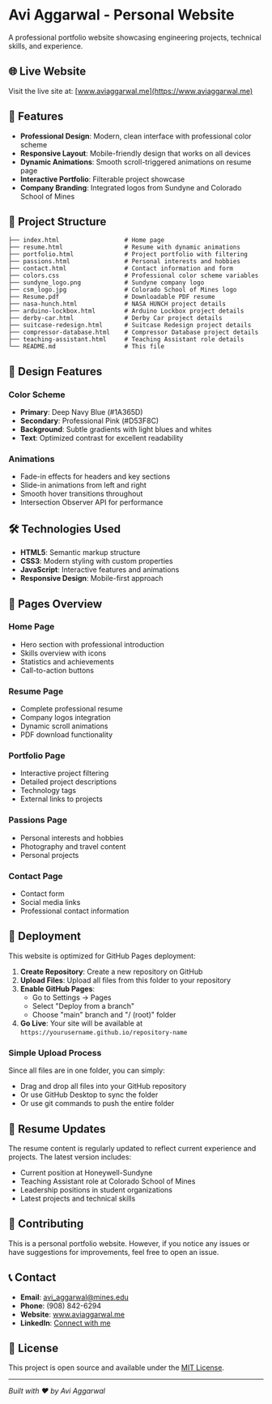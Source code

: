 # Avi Aggarwal - Personal Website

A professional portfolio website showcasing engineering projects, technical skills, and experience.

## 🌐 Live Website
Visit the live site at: [www.aviaggarwal.me](https://www.aviaggarwal.me)

## 🚀 Features

- **Professional Design**: Modern, clean interface with professional color scheme
- **Responsive Layout**: Mobile-friendly design that works on all devices
- **Dynamic Animations**: Smooth scroll-triggered animations on resume page
- **Interactive Portfolio**: Filterable project showcase
- **Company Branding**: Integrated logos from Sundyne and Colorado School of Mines

## 📁 Project Structure

```
├── index.html                  # Home page
├── resume.html                 # Resume with dynamic animations
├── portfolio.html              # Project portfolio with filtering
├── passions.html               # Personal interests and hobbies
├── contact.html                # Contact information and form
├── colors.css                  # Professional color scheme variables
├── sundyne_logo.png            # Sundyne company logo
├── csm_logo.jpg                # Colorado School of Mines logo
├── Resume.pdf                  # Downloadable PDF resume
├── nasa-hunch.html             # NASA HUNCH project details
├── arduino-lockbox.html        # Arduino Lockbox project details
├── derby-car.html              # Derby Car project details
├── suitcase-redesign.html      # Suitcase Redesign project details
├── compressor-database.html    # Compressor Database project details
├── teaching-assistant.html     # Teaching Assistant role details
└── README.md                   # This file
```

## 🎨 Design Features

### Color Scheme
- **Primary**: Deep Navy Blue (#1A365D)
- **Secondary**: Professional Pink (#D53F8C) 
- **Background**: Subtle gradients with light blues and whites
- **Text**: Optimized contrast for excellent readability

### Animations
- Fade-in effects for headers and key sections
- Slide-in animations from left and right
- Smooth hover transitions throughout
- Intersection Observer API for performance

## 🛠️ Technologies Used

- **HTML5**: Semantic markup structure
- **CSS3**: Modern styling with custom properties
- **JavaScript**: Interactive features and animations
- **Responsive Design**: Mobile-first approach

## 📱 Pages Overview

### Home Page
- Hero section with professional introduction
- Skills overview with icons
- Statistics and achievements
- Call-to-action buttons

### Resume Page
- Complete professional resume
- Company logos integration
- Dynamic scroll animations
- PDF download functionality

### Portfolio Page
- Interactive project filtering
- Detailed project descriptions
- Technology tags
- External links to projects

### Passions Page
- Personal interests and hobbies
- Photography and travel content
- Personal projects

### Contact Page
- Contact form
- Social media links
- Professional contact information

## 🚀 Deployment

This website is optimized for GitHub Pages deployment:

1. **Create Repository**: Create a new repository on GitHub
2. **Upload Files**: Upload all files from this folder to your repository
3. **Enable GitHub Pages**: 
   - Go to Settings → Pages
   - Select "Deploy from a branch"
   - Choose "main" branch and "/ (root)" folder
4. **Go Live**: Your site will be available at `https://yourusername.github.io/repository-name`

### Simple Upload Process
Since all files are in one folder, you can simply:
- Drag and drop all files into your GitHub repository
- Or use GitHub Desktop to sync the folder
- Or use git commands to push the entire folder

## 📄 Resume Updates

The resume content is regularly updated to reflect current experience and projects. The latest version includes:

- Current position at Honeywell-Sundyne
- Teaching Assistant role at Colorado School of Mines
- Leadership positions in student organizations
- Latest projects and technical skills

## 🤝 Contributing

This is a personal portfolio website. However, if you notice any issues or have suggestions for improvements, feel free to open an issue.

## 📞 Contact

- **Email**: avi_aggarwal@mines.edu
- **Phone**: (908) 842-6294
- **Website**: www.aviaggarwal.me
- **LinkedIn**: [Connect with me](https://linkedin.com/in/aviaggarwal)

## 📝 License

This project is open source and available under the [MIT License](LICENSE).

---

*Built with ❤️ by Avi Aggarwal*
